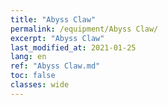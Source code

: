 ```yaml
---
title: "Abyss Claw"
permalink: /equipment/Abyss Claw/
excerpt: "Abyss Claw"
last_modified_at: 2021-01-25
lang: en
ref: "Abyss Claw.md"
toc: false
classes: wide
---
```


